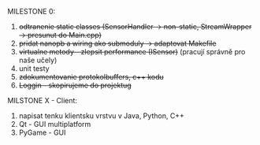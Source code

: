 MILESTONE 0:
  1. ~~odtranenie static classes (SensorHandler -> non-static, StreamWrapper -> presunut do Main.cpp)~~
  1. ~~pridat nanopb a wiring ako submoduly -> adaptovat Makefile~~
  1. ~~virtualne metody - zlepsit performance (ISensor)~~
  (pracují správně pro naše učely)
  1. unit testy
  1. ~~zdokumentovanie protokolbuffers, c++ kodu~~
  1. ~~Loggin - skopirujeme do projektug~~

MILSTONE X - Client:
  1. napisat tenku klientsku vrstvu v Java, Python, C++
  1. Qt - GUI multiplatform
  1. PyGame - GUI
 
